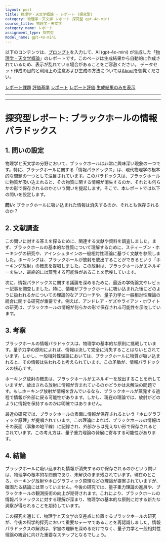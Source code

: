 ```yaml
---
layout: post
title: 物理学・天文学概論 - レポート (探究型)
category: 物理学・天文学 レポート 探究型 gpt-4o-mini
course_title: 物理学・天文学
category_name: レポート
assignment_type: 探究型
model_name: gpt-4o-mini
---
```


以下のコンテンツは、[プロンプト](http://127.0.0.1:8000/generated/物理学・天文学/gpt-4o-mini/prompt_レポート-探究型.md)を入力して、AI (gpt-4o-mini) が生成した「[物理学・天文学概論](/contents/物理学・天文学/)」のレポートです。このページは生成結果から自動的に作成されているため、表示が乱れている場合があることをご容赦ください。
データセット作成の目的と利用上の注意および生成の方法については[About](/About)を御覧ください。

[レポート課題](../レポート課題-探究型)
[評価基準](../評価基準-探究型)
[レポート](../レポート-探究型)
[レポート評価](../レポート評価-探究型)
[生成結果のみを表示](http://127.0.0.1:8000/generated/物理学・天文学/gpt-4o-mini/レポート-探究型.md)
  

***
***
  
# 探究型レポート: ブラックホールの情報パラドックス

## 1. 問いの設定

物理学と天文学の分野において、ブラックホールは非常に興味深い現象の一つです。特に、ブラックホールに関する「情報パラドックス」は、現代物理学の根本的な問題の一つとして注目されています。このパラドックスは、ブラックホールに物質が吸い込まれると、その物質に関する情報が消失するのか、それとも何らかの形で保存されるのかという問いを提起します。そこで、本レポートでは以下の問いを設定します。

**問い:** ブラックホールに吸い込まれた情報は消失するのか、それとも保存されるのか？

## 2. 文献調査

この問いに対する答えを探るために、関連する文献や資料を調査しました。まず、ブラックホールの基本的な性質について理解するために、スティーブン・ホーキングの研究や、アインシュタインの一般相対性理論に基づく文献を参照しました。ホーキングは、ブラックホールが放射を放出することができるという「ホーキング放射」の概念を提唱しました。この放射は、ブラックホールがエネルギーを失い、最終的には蒸発する可能性があることを示唆しています。

次に、情報パラドックスに関する議論を深めるために、最近の学術論文やレビュー記事を調査しました。特に、情報がブラックホールに吸い込まれた後にどのように扱われるかについての理論的なアプローチや、量子力学と一般相対性理論の統合に関する研究が重要です。例えば、アンドレア・ゲズやライアン・ホワイトの研究は、ブラックホールの情報が何らかの形で保存される可能性を示唆しています。

## 3. 考察

ブラックホールの情報パラドックスは、物理学の基本的な原則に挑戦しています。量子力学の原則によれば、情報は決して完全に消失することはないとされています。しかし、一般相対性理論においては、ブラックホールに物質が吸い込まれると、その情報は失われると考えられています。この矛盾が、情報パラドックスの核心です。

ホーキング放射の概念は、ブラックホールがエネルギーを放出することを示していますが、放出される放射に情報が含まれているのかどうかは未解決の問題です。もしホーキング放射が情報を含んでいるなら、ブラックホールが蒸発する過程で情報が外部に戻る可能性があります。しかし、現在の理論では、放射がどのように情報を保持するのかは明確ではありません。

最近の研究では、ブラックホールの表面に情報が保存されるという「ホログラフィック原理」が提唱されています。この理論によれば、ブラックホールの情報はその表面（事象の地平線）に記録され、外部からは見えない形で保存されるとされています。この考え方は、量子重力理論の発展に寄与する可能性があります。

## 4. 結論

ブラックホールに吸い込まれた情報が消失するのか保存されるのかという問いは、物理学の根本的な問題であり、未解決のまま残されています。現在のところ、ホーキング放射やホログラフィック原理などの理論が提案されていますが、確固たる結論には至っていません。今後の研究では、量子重力理論の進展や、ブラックホールの観測技術の向上が期待されます。これにより、ブラックホールの情報パラドックスに対する理解が深まり、物理学の基本的な原則に対する新たな洞察が得られることを期待しています。

この探究を通じて、物理学と天文学の交差点に位置するブラックホールの研究が、今後の科学的探究において重要なテーマであることを再認識しました。情報パラドックスの解決は、宇宙の理解を深めるだけでなく、量子力学と一般相対性理論の統合に向けた重要なステップとなるでしょう。
